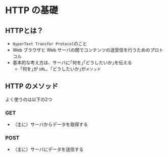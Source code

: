 # HTTP の基礎

## HTTPとは？
- ``HyperText Transfer Protocol``のこと
- Web ブラウザと Web サーバの間でコンテンツの送受信を行うためのプロトコル
- 基本的な考え方は、サーバに｢何を｣｢どうしたいか｣を伝える
    - ｢何を｣が ``URL``、｢どうしたいか｣が``メソッド``

## HTTP のメソッド
よく使うのは以下の2つ

### GET
- （主に）サーバからデータを取得する

### POST
- （主に）サーバにデータを送信する
